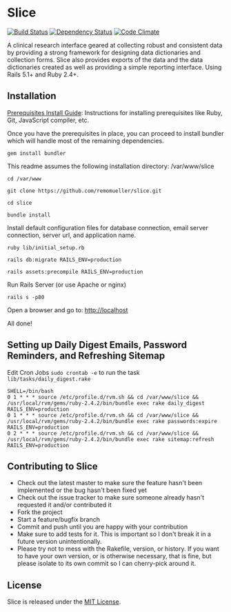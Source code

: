 # Slice

[![Build Status](https://travis-ci.org/remomueller/slice.svg?branch=master)](https://travis-ci.org/remomueller/slice)
[![Dependency Status](https://gemnasium.com/remomueller/slice.svg)](https://gemnasium.com/remomueller/slice)
[![Code Climate](https://codeclimate.com/github/remomueller/slice/badges/gpa.svg)](https://codeclimate.com/github/remomueller/slice)

A clinical research interface geared at collecting robust and consistent data by
providing a strong framework for designing data dictionaries and collection
forms. Slice also provides exports of the data and the data dictionaries created
as well as providing a simple reporting interface. Using Rails 5.1+ and
Ruby 2.4+.

## Installation

[Prerequisites Install Guide](https://github.com/remomueller/documentation):
Instructions for installing prerequisites like Ruby, Git, JavaScript compiler,
etc.

Once you have the prerequisites in place, you can proceed to install bundler
which will handle most of the remaining dependencies.

```
gem install bundler
```

This readme assumes the following installation directory: /var/www/slice

```
cd /var/www

git clone https://github.com/remomueller/slice.git

cd slice

bundle install
```

Install default configuration files for database connection, email server
connection, server url, and application name.

```
ruby lib/initial_setup.rb

rails db:migrate RAILS_ENV=production

rails assets:precompile RAILS_ENV=production
```

Run Rails Server (or use Apache or nginx)

```
rails s -p80
```

Open a browser and go to: [http://localhost](http://localhost)

All done!

## Setting up Daily Digest Emails, Password Reminders, and Refreshing Sitemap

Edit Cron Jobs `sudo crontab -e` to run the task `lib/tasks/daily_digest.rake`

```
SHELL=/bin/bash
0 1 * * * source /etc/profile.d/rvm.sh && cd /var/www/slice && /usr/local/rvm/gems/ruby-2.4.2/bin/bundle exec rake daily_digest RAILS_ENV=production
0 1 * * * source /etc/profile.d/rvm.sh && cd /var/www/slice && /usr/local/rvm/gems/ruby-2.4.2/bin/bundle exec rake passwords:expire RAILS_ENV=production
0 2 * * * source /etc/profile.d/rvm.sh && cd /var/www/slice && /usr/local/rvm/gems/ruby-2.4.2/bin/bundle exec rake sitemap:refresh RAILS_ENV=production
```

## Contributing to Slice

- Check out the latest master to make sure the feature hasn't been implemented
  or the bug hasn't been fixed yet
- Check out the issue tracker to make sure someone already hasn't requested it
  and/or contributed it
- Fork the project
- Start a feature/bugfix branch
- Commit and push until you are happy with your contribution
- Make sure to add tests for it. This is important so I don't break it in a
  future version unintentionally.
- Please try not to mess with the Rakefile, version, or history. If you want to
  have your own version, or is otherwise necessary, that is fine, but please
  isolate to its own commit so I can cherry-pick around it.

## License

Slice is released under the [MIT License](http://www.opensource.org/licenses/MIT).
